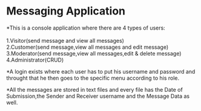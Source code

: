 # Messaging Application


*This is a console application where there are 4 types of users: <br/><br/>
                                                              1.Visitor(send message and view all messages)<br/>
                                                          2.Customer(send message,view all messages and edit message)<br/>
                                                    3.Moderator(send message,view all messages,edit & delete message)<br/>
                                                                4.Administrator(CRUD)
                                                                
                                           
                                           
       
       
*A login exists where each user has to put his username and password and throught that he then goes to the specific menu according to his role.
       
       
*All the messages are stored in text files and every file has the Date of Submission,the Sender and Receiver username and the Message Data as well.
